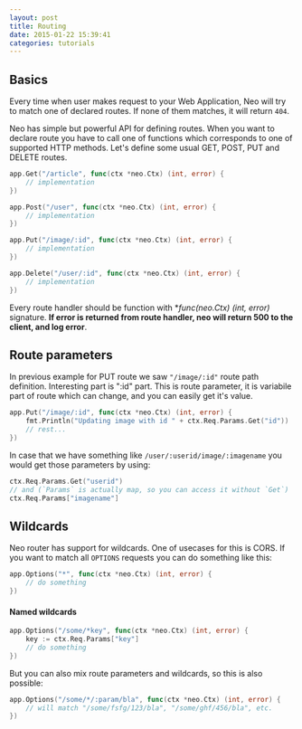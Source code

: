 ```yaml
---
layout: post
title: Routing
date: 2015-01-22 15:39:41
categories: tutorials
---
```

## Basics

Every time when user makes request to your Web Application, Neo will try to match one of declared routes. If none of them matches, it will return ``404``.

Neo has simple but powerful API for defining routes. When you want to declare route you have to call one of functions which corresponds to one of supported HTTP methods.
Let's define some usual GET, POST, PUT and DELETE routes.

```go
app.Get("/article", func(ctx *neo.Ctx) (int, error) {
    // implementation
})

app.Post("/user", func(ctx *neo.Ctx) (int, error) {
    // implementation
})

app.Put("/image/:id", func(ctx *neo.Ctx) (int, error) {
    // implementation
})

app.Delete("/user/:id", func(ctx *neo.Ctx) (int, error) {
    // implementation
})
```
Every route handler should be function with **func(*neo.Ctx) (int, error)** signature. **If error is returned from route handler, neo will return 500 to the client, and log error**.

## Route parameters
In previous example for PUT route we saw ```"/image/:id"``` route path definition. Interesting part is ":id" part. This is route parameter, it is variabile part of route which can change, and you can easily get it's value.

```go
app.Put("/image/:id", func(ctx *neo.Ctx) (int, error) {
    fmt.Println("Updating image with id " + ctx.Req.Params.Get("id"))
    // rest...
})
```

In case that we have something like ```/user/:userid/image/:imagename``` you would get those parameters by using:

```go
ctx.Req.Params.Get("userid")
// and (`Params` is actually map, so you can access it without `Get`)
ctx.Req.Params["imagename"]
```

## Wildcards
Neo router has support for wildcards. One of usecases for this is CORS. If you want to match all ``OPTIONS`` requests you can do something like this:

```go
app.Options("*", func(ctx *neo.Ctx) (int, error) {
    // do something
})
```

#### Named wildcards

```go
app.Options("/some/*key", func(ctx *neo.Ctx) (int, error) {
    key := ctx.Req.Params["key"]
    // do something
})
```


But you can also mix route parameters and wildcards, so this is also possible:

```go
app.Options("/some/*/:param/bla", func(ctx *neo.Ctx) (int, error) {
    // will match "/some/fsfg/123/bla", "/some/ghf/456/bla", etc.
})
```
